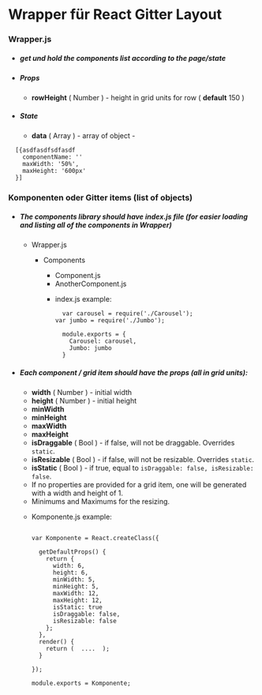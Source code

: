 Wrapper für React Gitter Layout  
===========================

### Wrapper.js
  * ##### get und hold the components list according to the page/state
  * ##### Props
    * **rowHeight** ( Number ) - height in grid units for row ( **default** 150 )

* ##### State
  * **data** ( Array ) - array of object -

```
  [{asdfasdfsdfasdf
    componentName: ''
    maxWidth: '50%',
    maxHeight: '600px'
  }]
```


### Komponenten oder Gitter items (list of objects)
* ##### The components library should have index.js file (for easier loading and listing all of the components in Wrapper)
  - Wrapper.js
    - Components
      - Component.js
      - AnotherComponent.js

      * index.js example:

        ```
          var carousel = require('./Carousel');
        var jumbo = require('./Jumbo');

          module.exports = {
            Carousel: carousel,
            Jumbo: jumbo
          }
        ```
* ##### Each component / grid item should have the props (all in grid units):

  * **width** ( Number ) - initial width
  * **height** ( Number ) - initial height
  * **minWidth**
  * **minHeight**
  * **maxWidth**
  * **maxHeight**
  * **isDraggable** ( Bool ) - if false, will not be draggable. Overrides `static`.
  * **isResizable** ( Bool ) - if false, will not be resizable. Overrides `static`.
  * **isStatic** ( Bool ) - if true, equal to `isDraggable: false, isResizable: false`.


  - If no properties are provided for a grid item, one will be generated with a width and height of 1.
  - Minimums and Maximums for the resizing.

  * Komponente.js example:

    ```

    var Komponente = React.createClass({

      getDefaultProps() {
        return {
          width: 6,
          height: 6,
          minWidth: 5,
          minHeight: 5,
          maxWidth: 12,
          maxHeight: 12,
          isStatic: true
          isDraggable: false,
          isResizable: false
        };
      },
      render() {
        return (  ....  );
      }

    });

    module.exports = Komponente;

    ```
